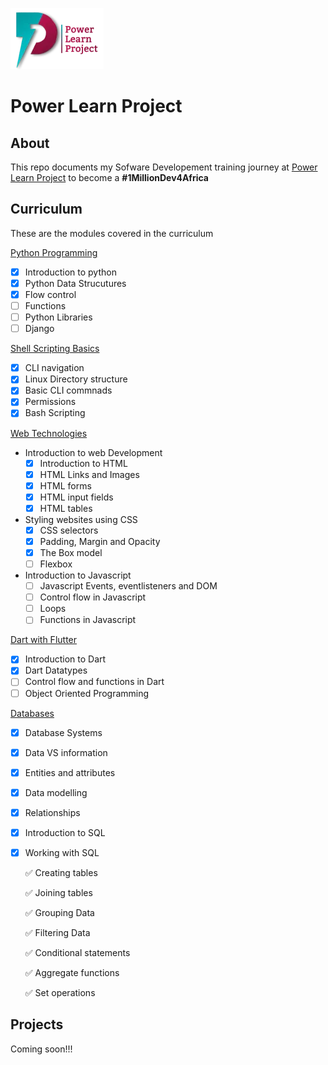 
![logo](./logo.webp)

# Power Learn Project 

## About
This repo documents my Sofware Developement training journey at [Power Learn Project](https://powerlearnproject.org/) to become a __#1MillionDev4Africa__

## Curriculum
These are the modules covered in the curriculum

[Python Programming](./python-incubation)
- [X] Introduction to python
- [X] Python Data Strucutures
- [X] Flow control 
- [ ] Functions
- [ ] Python Libraries
- [ ] Django

[Shell Scripting Basics](./shell-scripting)
- [X] CLI navigation
- [X] Linux Directory structure
- [X] Basic CLI commnads
- [X] Permissions
- [X] Bash Scripting 

[Web Technologies](./web-development)
- Introduction to web Development
    - [X] Introduction to HTML
    - [X] HTML Links and Images
    - [X] HTML forms
    - [X] HTML input fields
    - [X] HTML tables
- Styling websites using CSS
    - [X] CSS selectors
    - [X] Padding, Margin and Opacity
    - [X] The Box model
    - [ ] Flexbox
- Introduction to Javascript
    - [ ] Javascript Events, eventlisteners and DOM
    - [ ] Control flow in Javascript
    - [ ] Loops
    - [ ] Functions in Javascript

[Dart with Flutter](./hello-dart)
- [X] Introduction to Dart
- [X] Dart Datatypes
- [ ] Control flow and functions in Dart
- [ ] Object Oriented Programming

[Databases](./databases_basics)
- [X] Database Systems
- [X] Data VS information
- [X] Entities and attributes
- [X] Data modelling
- [X] Relationships
- [X] Introduction to SQL
- [X] Working with SQL 

    ✅  Creating tables

    ✅  Joining tables

    ✅  Grouping Data

    ✅  Filtering Data

    ✅  Conditional statements

    ✅  Aggregate functions

    ✅  Set operations


## Projects
Coming soon!!!